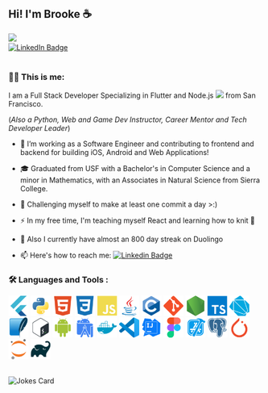 <head>
  <link rel="stylesheet" href="https://cdn.jsdelivr.net/gh/devicons/devicon@latest/devicon.min.css">
</head>

<div align="justify">
<div id="header">

  <h2>Hi! I'm Brooke ☕</h2>
<!--     <img align="right"src="[https://media.giphy.com/media/l0HlNaQ6gWfllcjDO/giphy.gif](https://gifer.com/embed/4XCW)" width="300" height="200"/> -->
<!--     <iframe src="" width=480 height=480.000 frameBorder="0" allowFullScreen></iframe><p><a href="https://gifer.com">via GIFER</a></p> -->

  <img src="https://media.giphy.com/media/M9gbBd9nbDrOTu1Mqx/giphy.gif" width="100"/>
</div>

<div id="badges">
  <a href="https://www.linkedin.com/in/brooke-richards-swe">
    <img src="https://img.shields.io/badge/LinkedIn-blue?style=for-the-badge&logo=linkedin&logoColor=white" alt="LinkedIn Badge"/>
  </a>
</div>
<img src="https://komarev.com/ghpvc/?username=abrichards10&style=flat-square&color=blue" alt=""/>
</div>

### :woman_technologist: This is me:
I am a Full Stack Developer Specializing in Flutter and Node.js <img src="https://media.giphy.com/media/WUlplcMpOCEmTGBtBW/giphy.gif" width="30"> from San Francisco.

(_Also a Python, Web and Game Dev Instructor, Career Mentor and Tech Developer Leader_)

- :telescope: I’m working as a Software Engineer and contributing to frontend and backend for building iOS, Android and Web Applications!

- 🎓 Graduated from USF with a Bachelor's in Computer Science and a minor in Mathematics, with an Associates in Natural Science from Sierra College.

- :seedling: Challenging myself to make at least one commit a day >:)

- :zap: In my free time, I'm teaching myself React and learning how to knit 🧶

- 🦉 Also I currently have almost an 800 day streak on Duolingo 

- :mailbox: Here's how to reach me: [![Linkedin Badge](https://img.shields.io/badge/-LinkedIn-blue?style=flat&logo=Linkedin&logoColor=white)](https://www.linkedin.com/in/brooke-richards-swe)

### :hammer_and_wrench: Languages and Tools :

<div>
  <img src='https://github.com/devicons/devicon/blob/v2.15.1/icons/flutter/flutter-original.svg' width=40 height=40>
  <img src='https://github.com/devicons/devicon/blob/v2.15.1/icons/python/python-original.svg' width=40 height=40>
  <img src='https://github.com/devicons/devicon/blob/v2.15.1/icons/html5/html5-plain.svg' width=40 height=40>
  <img src='https://github.com/devicons/devicon/blob/v2.15.1/icons/css3/css3-plain.svg' width=40 height=40>
  <img src='https://github.com/devicons/devicon/blob/v2.15.1/icons/javascript/javascript-plain.svg' width=40 height=40>
  <img src='https://github.com/devicons/devicon/blob/v2.15.1/icons/java/java-original.svg' width=40 height=40>
  <img src='https://github.com/devicons/devicon/blob/v2.15.1/icons/c/c-original.svg' width=40 height=40>
  <img src='https://github.com/devicons/devicon/blob/v2.15.1/icons/git/git-original.svg' width=40 height=40>
  <img src='https://github.com/devicons/devicon/blob/v2.15.1/icons/nodejs/nodejs-original.svg' width=40 height=40>
  <img src='https://github.com/devicons/devicon/blob/v2.15.1/icons/typescript/typescript-plain.svg' width=40 height=40>
  <img src='https://github.com/devicons/devicon/blob/v2.15.1/icons/dart/dart-plain.svg' width=40 height=40>
  <img src='https://github.com/devicons/devicon/blob/v2.15.1/icons/sqlite/sqlite-original.svg' width=40 height=40>
  <img src='https://github.com/devicons/devicon/blob/v2.15.1/icons/bash/bash-original.svg' width=40 height=40>
  <img src='https://github.com/devicons/devicon/blob/v2.15.1/icons/android/android-plain.svg' width=40 height=40>
  <img src='https://github.com/devicons/devicon/blob/v2.15.1/icons/androidstudio/androidstudio-plain.svg' width=40 height=40>
  <img src='https://github.com/devicons/devicon/blob/v2.15.1/icons/docker/docker-plain.svg' width=40 height=40>
  <img src='https://github.com/devicons/devicon/blob/v2.15.1/icons/vscode/vscode-original.svg' width=40 height=40>
  <img src='https://github.com/devicons/devicon/blob/v2.15.1/icons/intellij/intellij-plain.svg' width=40 height=40>
  <img src='https://github.com/devicons/devicon/blob/v2.15.1/icons/figma/figma-original.svg' width=40 height=40>
  <img src='https://github.com/devicons/devicon/blob/v2.15.1/icons/xcode/xcode-plain.svg' width=40 height=40>
  <img src='https://github.com/devicons/devicon/blob/v2.15.1/icons/postgresql/postgresql-plain.svg' width=40 height=40>
  <img src='https://github.com/devicons/devicon/blob/v2.15.1/icons/pytorch/pytorch-original.svg' width=40 height=40>
  <img src='https://github.com/devicons/devicon/blob/v2.15.1/icons/jupyter/jupyter-original.svg' width=40 height=40>
  <img src='https://github.com/devicons/devicon/blob/v2.15.1/icons/gradle/gradle-plain.svg' width=40 height=40>
<!--   <img src='' width=40 height=40> -->

<!-- ![Brookes GitHub stats](https://vercel-repo-two-neon.vercel.app/api?username=abrichards10&show_icons=true&theme=radical&include_all_commits=true) -->


</div><br>

<!-- ### :fire: My Stats : --> 

<!-- [![GitHub Streak](https://streak-stats.demolab.com?user=abrichards10&theme=radical&hide_border=true)](https://git.io/streak-stats) -->


![Jokes Card](https://readme-jokes.vercel.app/api?hideBorder&bgColor=%234e0138&qColor=%23d11754&aColor=%23e7ae6c)
